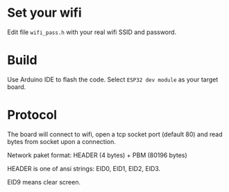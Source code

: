 # Set your wifi

Edit file `wifi_pass.h` with your real wifi SSID and password.

# Build

Use Arduino IDE to flash the code. Select `ESP32 dev module` as your target board.

# Protocol

The board will connect to wifi, open a tcp socket port (default 80) and read bytes from socket upon a connection.

Network paket format: HEADER (4 bytes) + PBM (80196 bytes)

HEADER is one of ansi strings: EID0, EID1, EID2, EID3.

EID9 means clear screen.
